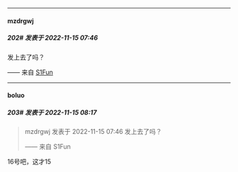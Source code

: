 

*****

####  mzdrgwj  
##### 202#       发表于 2022-11-15 07:46

发上去了吗？

—— 来自 [S1Fun](https://s1fun.koalcat.com)



*****

####  boluo  
##### 203#       发表于 2022-11-15 08:17

<blockquote>mzdrgwj 发表于 2022-11-15 07:46
发上去了吗？

—— 来自 S1Fun</blockquote>
16号吧，这才15

